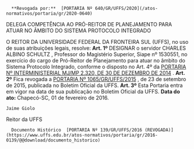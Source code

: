       **Revogada por:**  [PORTARIA Nº 640/GR/UFFS/2020](/atos-normativos/portaria/gr/2020-0640) 

   DELEGA COMPETÊNCIA AO PRÓ-REITOR DE PLANEJAMENTO PARA ATUAR NO ÂMBITO DO SISTEMA PROTOCOLO INTEGRADO  

 O REITOR DA UNIVERSIDADE FEDERAL DA FRONTEIRA SUL (UFFS), no uso de suas atribuições legais, resolve:   **Art. 1º** DESIGNAR o servidor CHARLES ALBINO SCHULTZ , Professor do Magistério Superior, Siape nº 1530551, no exercício do cargo de Pró-Reitor de Planejamento para atuar no âmbito do Sistema Protocolo Integrado, conforme o disposto no Art. 4º da [PORTARIA Nº INTERMINISTERIAL MJ/MP 2.320, DE 30 DE DEZEMBRO DE 2014](http://www.siga.arquivonacional.gov.br/index.php/legislacao-e-normas/legislacao-portarias/343-portaria-interministerial-mj-mp-n-2-320-de-30-de-desembro-de-2014)  .   **Art. 2º** Fica revogada a [PORTARIA Nº 1065/GR/UFFS/2015](https://www.uffs.edu.br/atos-normativos/portaria/gr/2015-1065)  , de 23 de setembro de 2015, publicada no Boletim Oficial da UFFS.   **Art. 3º** Esta Portaria entra em vigor na data de sua publicação no Boletim Oficial da UFFS.      **Data do ato:** Chapecó-SC, 01 de fevereiro de 2016.   
 

    Jaime Giolo   
 Reitor da UFFS 

      Documento Histórico  [PORTARIA Nº 139/GR/UFFS/2016 (REVOGADA)](https://www.uffs.edu.br/atos-normativos/portaria/gr/2016-0139/@@download/documento_historico)     
      